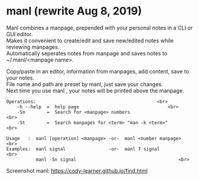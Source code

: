 # manl (rewrite Aug 8, 2019)<br>

Manl combines a manpage, prepended with your personal notes in a CLI or GUI editor.			<br>
Makes it convenient to create/edit and save new/edited notes while reviewing manpages.			<br>
Automatically seperates notes from manpage and saves notes to ~/.manl/\<manpage name\>.			<br>

Copy/paste in an editor, information from manpages, add content, save to your notes.			<br>
File name  and path  are preset by manl, just save your changes.					<br>
Next time you use manl <manpage>, your notes will be printed above the manpage.				<br>

    Operations:												<br>
		-h --help  =  help page									<br>
		-Sn        =  Search for <manpage> numbers						<br>
		-St        =  Search manpages for <term> "man -k <term>"				<br>

    Usage   :  manl [operation] <manpage> -or-  manl <number manpage>					<br>
    Examples:  manl signal                -or-  manl 7 signal						<br>
               manl -Sn signal										<br>

Screenshot manl: https://cody-learner.github.io/find.html 						<br>
<br>

